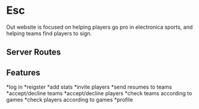 # Esc

Out website is focused on helping players go pro in electronica sports, and helping teams find players to sign.

## Server Routes

## Features

\*log in
\*reigster
\*add stats
\*invite players
\*send resumes to teams
\*accept/decline teams
\*accept/decline players
\*check teams according to games
\*check players according to games
\*profile
